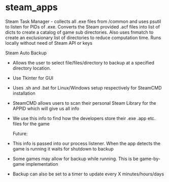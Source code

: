 # steam_apps
Steam Task Manager - collects all .exe files from /common and uses psutil to listen for PIDs of .exe. Converts the Steam provided 
.acf files into list of dicts to create a catalog of game sub directories. Also uses fnmatch to create an exclusionary 
list of directories to reduce computation time. Runs locally without need of Steam API or keys

Steam Auto Backup
- Allows the user to select file/files/directory to backup at a specified directory location.
- Use Tkinter for GUI
- Uses .sh and .bat for Linux/Windows setup respectively for SteamCMD installation
- SteamCMD allows users to scan their personal Steam Library for the APPID which will give us all info
- We use this info to find how the developers store their .exe .app etc. files for the game

  Future:
- This info is passed into our process listener. When the app detects the game is running it waits for shutdown to backup
- Some games may allow for backup while running. This is be game-by-game implementation
- Backup can also be set to a timer to update every X minutes/hours/days
